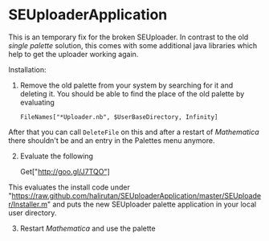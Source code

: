 SEUploaderApplication
=====================

This is an temporary fix for the broken SEUploader. In contrast to the old *single palette* solution, this comes
with some additional java libraries which help to get the uploader working again.

Installation:

1. Remove the old palette from your system by searching for it and deleting it. You should be able to find the place of
the old palette by evaluating

       FileNames["*Uploader.nb", $UserBaseDirectory, Infinity]

After that you can call `DeleteFile` on this and after a restart of *Mathematica* there shouldn't be and an entry in the
Palettes menu anymore.

2. Evaluate the following

    Get["http://goo.gl/J7TQO"]

This evaluates the install code under "https://raw.github.com/halirutan/SEUploaderApplication/master/SEUploader/Installer.m"
and puts the new SEUploader palette application in your local user directory.

3. Restart *Mathematica* and use the palette
